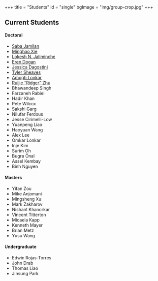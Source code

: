 +++
title = "Students"
id = "single"
bgImage = "img/group-crop.jpg"
+++

Current Students
------------------
#### Doctoral
* [Saba Jamilan](https://users.soe.ucsc.edu/~sjamilan/)
* [Minghao Xie](https://users.soe.ucsc.edu/~mhxie/)
* [Lokesh N. Jaliminche](https://users.soe.ucsc.edu/~lokeshjaliminche/)
* [Eren Dogan](https://erendn.github.io/)
* [Jessica Dagostini](https://jessdagostini.github.io/)
* [Tyler Sheaves](https://tylersheaves.com/)
* [Amogh Lonkar](https://users.soe.ucsc.edu/~alonkar/)
* [Ruijie “Ridger” Zhu](https://ruijie-zhu.github.io/)
* Bhawandeep Singh
* Farzaneh Rabiei
* Hadir Khan
* Pete Wilcox
* Sakshi Garg
* Nilufar Ferdous
* Jesse Cirimelli-Low
* Yuanpeng Liao
* Haoyuan Wang
* Alex Lee
* Omkar Lonkar
* Inje Kim
* Surim Oh
* Bugra Önal
* Assel Kembay
* Binh Nguyen

#### Masters
* Yifan Zou
* Mike Anjomani
* Mingsheng Xu
* Mark Zakharov
* Nishant Khanorkar
* Vincent Titterton
* Micaela Kapp
* Kenneth Mayer
* Brian Metz
* Yusu Wang

#### Undergraduate
* Edwin Rojas-Torres
* John Drab
* Thomas Liao
* Jinsung Park

